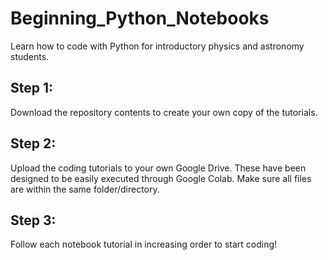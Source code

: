 # Beginning_Python_Notebooks
Learn how to code with Python for introductory physics and astronomy students.

## Step 1: 
Download the repository contents to create your own copy of the tutorials.

## Step 2: 
Upload the coding tutorials to your own Google Drive. These have been designed to be easily executed through Google Colab. Make sure all files are within the same folder/directory. 

## Step 3: 
Follow each notebook tutorial in increasing order to start coding! 
